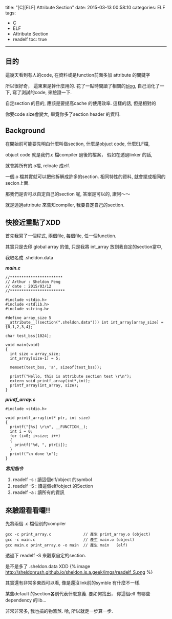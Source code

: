 title: "[C][ELF] Attribute Section"
date: 2015-03-13 00:58:10
categories: ELF 
tags:
- C
- ELF
- Attribute Section
- readelf
toc: true
---

## 目的
這幾天看到有人的code, 在資料或是function前面多加 attribute 的關鍵字

所以很好奇， 這東東是幹什麼用的. 花了一點時間讀了相關的[blog](http://enginechang.logdown.com/posts/248172-linker-loader-library), 自己消化了一下, 寫了測試的code,  來驗證一下. 

自定section 的目的,  應該是要提高cache 的使用效率. 這樣的話, 但是相對的

你要code size會變大,  畢竟你多了section header 的資料. 

## Background
在開始前可能要先明白什麼叫做section, 什麼是objuct code, 什麼ELF檔, 

objuct code 就是我們.c 檔compiler 過後的檔案， 假如在透過linker 的話, 

就會將所有的.o檔, reloate 成elf. 

一個.o 檔其實就可以把他拆解成許多的section. 相同特性的資料, 就會擺成相同的secion上面. 

那我們是否可以自定自己的section 呢, 答案是可以的, 讃阿～～

就是透過attribute 來告知compiler, 我要自定自己的section.

## 快接近重點了XDD

首先我寫了一個程式, 兩個file, 每個file, 任一個function.

其實只是去印 global array 的值,  只是我將 int_array 放到我自定的section當中, 

我取名成 .sheldon.data 

___main.c___

```
//***********************
// Arthur : Sheldon Peng
// date : 2015/03/12
//************************

#include <stdio.h>
#include <stdlib.h>
#include <string.h>

#define array_size 5
__attribute__((section(".sheldon.data"))) int int_array[array_size] = {0,1,2,3,4};

char test_bss[1024];

void main(void)
{
  int size = array_size;
  int_array[size-1] = 5;

  memset(test_bss, 'a', sizeof(test_bss));

  printf("Hello, this is attribute section test \r\n");
  extern void printf_array(int*,int);
  printf_array(int_array, size);
}
```
___printf_array.c___

```
#include <stdio.h>

void printf_array(int* ptr, int size)
{
  printf("[%s] \r\n", __FUNCTION__); 
  int i = 0;
  for (i=0; i<size; i++)
  {
    printf("%d, ", ptr[i]);
  }
  printf("\n done \n");
}

```


___常用指令___
1. readelf -s   : 讀這個elf/object 的symbol 
2. readelf -S   : 讀這個elf/object 的Section
3. readelf -a   : 讀所有的資訊


## 來驗證看看囉!!

先將兩個 .c 檔個別的compiler

```
gcc -c print_array.c              // 產生 print_array.o (object)
gcc -c main.c                     // 產生 main.o (object)
gcc main.o print_array.o -o main  // 產生 main   (elf)

```

透過下 readelf -S 來觀察自定的section. 

是不是多了 .sheldon.data XDD
{% image http://sheldonrush.github.io/sheldon.is.a.geek/imgs/readelf_S.png %}

其實還有非常多東西可以看, 像是還沒link前的symble 有什麼不一樣.

某些default 的section各別代表什麼意義. 要如何找出， 你這個elf 有哪些dependency 的lib...

非常非常多,  我也搞的物煞煞. 哈, 所以就走一步算一步.


